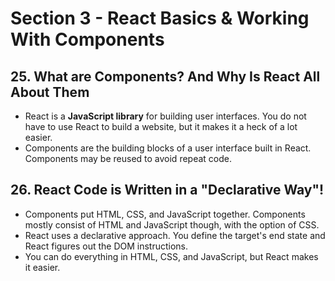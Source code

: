 # Section 3 - React Basics & Working With Components

## 25. What are Components? And Why Is React All About Them
- React is a <b>JavaScript library</b> for building user interfaces. You do not have to use React to build a website, but it makes it a heck of a lot easier. 
- Components are the building blocks of a user interface built in React. Components may be reused to avoid repeat code. 

## 26. React Code is Written in a "Declarative Way"!
- Components put HTML, CSS, and JavaScript together. Components mostly consist of HTML and JavaScript though, with the option of CSS.
- React uses a declarative approach. You define the target's end state and React figures out the DOM instructions.
- You can do everything in HTML, CSS, and JavaScript, but React makes it easier.